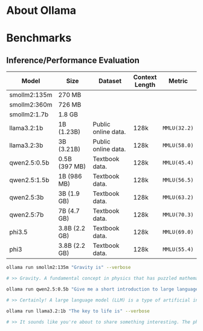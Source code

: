 # About Ollama
# Benchmarks
## Inference/Performance Evaluation

|  Model         | Size        |  Dataset               | Context<br> Length|  Metric           |
|----------------|-------------|------------------------|-------------------|-------------------|
| smollm2:135m   |270 MB       |                        |                   |                   |
| smollm2:360m   |726 MB       |                        |                   |                   |
| smollm2:1.7b   |1.8 GB       |                        |                   |                   |
| llama3.2:1b    |1B (1.23B)   | Public online data.    | 128k              | `MMLU(32.2)`      |
| llama3.2:3b    |3B (3.21B)   | Public online data.    | 128k              | `MMLU(58.0)`      |
| qwen2.5:0.5b   |0.5B (397 MB)| Textbook data.         | 128k              | `MMLU(45.4)`      |
| qwen2.5:1.5b   |1B (986 MB)  | Textbook data.         | 128k              | `MMLU(56.5)`      |
| qwen2.5:3b     |3B (1.9 GB)  | Textbook data.         | 128k              | `MMLU(63.2)`      |
| qwen2.5:7b     |7B (4.7 GB)  | Textbook data.         | 128k              | `MMLU(70.3)`      |
| phi3.5         |3.8B (2.2 GB)| Textbook data.         | 128k              | `MMLU(69.0)`      |
| phi3           |3.8B (2.2 GB)| Textbook data.         | 128k              | `MMLU(55.4)`      |


```bash
ollama run smollm2:135m "Gravity is" --verbose

# >> Gravity. A fundamental concept in physics that has puzzled mathematicians and physicists for centuries. It arises from the way objects fall towards the ground due to gravity. However, it's fascinating to note that gravitational mass doesn't exactly depend on its density or composition - a subtle difference between gravity and inertia can arise.
```
```bash
ollama run qwen2.5:0.5b "Give me a short introduction to large language model." --verbose

# >> Certainly! A large language model (LLM) is a type of artificial intelligence system designed and trained using deep learning algorithms. These models can generate human-like text and perform specific tasks such as translation, summarization, machine translation, and more.
```
```bash
ollama run llama3.2:1b "The key to life is" --verbose

# >> It sounds like you're about to share something interesting. The phrase "The key to life" can refer to various things, and I'm curious - what are your thoughts on it? Are you looking for inspiration, wisdom, or perhaps a specific insight that will help guide you through life's journey?
```

